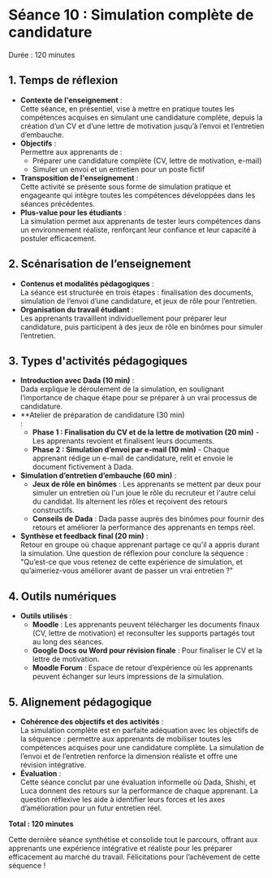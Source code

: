 # Séance 10 : Simulation complète de candidature
Durée : 120 minutes

## 1. Temps de réflexion
- **Contexte de l'enseignement** :<br>
Cette séance, en présentiel, vise à mettre en pratique toutes les compétences acquises en simulant une candidature complète, depuis la création d’un CV et d’une lettre de motivation jusqu’à l’envoi et l’entretien d’embauche.
- **Objectifs** :<br>
Permettre aux apprenants de :
  - Préparer une candidature complète (CV, lettre de motivation, e-mail)
  - Simuler un envoi et un entretien pour un poste fictif
- **Transposition de l'enseignement** :<br>
Cette activité se présente sous forme de simulation pratique et engageante qui intègre toutes les compétences développées dans les séances précédentes.
- **Plus-value pour les étudiants** :<br>
La simulation permet aux apprenants de tester leurs compétences dans un environnement réaliste, renforçant leur confiance et leur capacité à postuler efficacement.

## 2. Scénarisation de l’enseignement
- **Contenus et modalités pédagogiques** :<br>
La séance est structurée en trois étapes : finalisation des documents, simulation de l’envoi d’une candidature, et jeux de rôle pour l’entretien.
- **Organisation du travail étudiant** :<br>
Les apprenants travaillent individuellement pour préparer leur candidature, puis participent à des jeux de rôle en binômes pour simuler l’entretien.

## 3. Types d'activités pédagogiques
- **Introduction avec Dada (10 min)** :<br>
Dada explique le déroulement de la simulation, en soulignant l’importance de chaque étape pour se préparer à un vrai processus de candidature.
- **Atelier de préparation de candidature (30 min)<br> :
  - **Phase 1 : Finalisation du CV et de la lettre de motivation (20 min)** - Les apprenants revoient et finalisent leurs documents.
  - **Phase 2 : Simulation d’envoi par e-mail (10 min)** - Chaque apprenant rédige un e-mail de candidature, relit et envoie le document fictivement à Dada.
- **Simulation d’entretien d’embauche (60 min)** :
  - **Jeux de rôle en binômes** : Les apprenants se mettent par deux pour simuler un entretien où l'un joue le rôle du recruteur et l'autre celui du candidat. Ils alternent les rôles et reçoivent des retours constructifs.
  - **Conseils de Dada** : Dada passe auprès des binômes pour fournir des retours et améliorer la performance des apprenants en temps réel.
- **Synthèse et feedback final (20 min)** :<br>
Retour en groupe où chaque apprenant partage ce qu'il a appris durant la simulation. Une question de réflexion pour conclure la séquence : "Qu’est-ce que vous retenez de cette expérience de simulation, et qu’aimeriez-vous améliorer avant de passer un vrai entretien ?"

## 4. Outils numériques
- **Outils utilisés** :
  - **Moodle** : Les apprenants peuvent télécharger les documents finaux (CV, lettre de motivation) et reconsulter les supports partagés tout au long des séances.
  - **Google Docs ou Word pour révision finale** : Pour finaliser le CV et la lettre de motivation.
  - **Moodle Forum** : Espace de retour d’expérience où les apprenants peuvent échanger sur leurs impressions de la simulation.

## 5. Alignement pédagogique
- **Cohérence des objectifs et des activités** :<br>
La simulation complète est en parfaite adéquation avec les objectifs de la séquence : permettre aux apprenants de mobiliser toutes les compétences acquises pour une candidature complète. La simulation de l’envoi et de l’entretien renforce la dimension réaliste et offre une révision intégrative.
- **Évaluation** :<br>
Cette séance conclut par une évaluation informelle où Dada, Shishi, et Luca donnent des retours sur la performance de chaque apprenant. La question réflexive les aide à identifier leurs forces et les axes d’amélioration pour un futur entretien réel.

__Total : 120 minutes__

Cette dernière séance synthétise et consolide tout le parcours, offrant aux apprenants une expérience intégrative et réaliste pour les préparer efficacement au marché du travail. Félicitations pour l’achèvement de cette séquence !